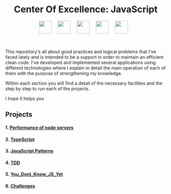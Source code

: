 <h1 align="center">Center Of Excellence: JavaScript</h1>
<p align="center">
  <img src="https://upload.wikimedia.org/wikipedia/commons/thumb/9/99/Unofficial_JavaScript_logo_2.svg/2048px-Unofficial_JavaScript_logo_2.svg.png" width="40" />
  &nbsp;&nbsp;&nbsp;
  <img src="https://iconape.com/wp-content/png_logo_vector/typescript.png" width="40" />
  &nbsp;&nbsp;&nbsp;
  <img src="https://victorroblesweb.es/wp-content/uploads/2018/01/nodejs-victorroblesweb.png" width="40" />
  &nbsp;&nbsp;&nbsp;
  <img src="https://cdn.freebiesupply.com/logos/large/2x/react-1-logo-png-transparent.png" width="40" />
  &nbsp;&nbsp;&nbsp;
  <img src="https://www.egm-robotics.com/assets/img/servicios/mas_servicios/aws.jpg" width="40" />
  &nbsp;&nbsp;&nbsp;
</p>
<br/ >
<p>
This repository's all about good practices and logical problems that I've faced lately and is intended to be a support in order to maintain an efficient clean code.
I've developed and implemented several applications using different technologies where I explain in detail the main operation of each of them with the purpose of strengthening my knowledge.

Within each section you will find a detail of the necessary facilities and the step by step to run each of the projects.

I hope it helps you

</p>

## Projects

#### 1. [Performance of node servers](https://github.com/Unosquare-CoE-JavaScript/samuel-cabal/tree/main/Advanced_NodeJs)

<!--#### 2. [JavaScript Asynchronous](https://github.com/Unosquare-CoE-JavaScript/samuel-cabal/tree/main)-->

#### 2. [TypeScript](https://github.com/Unosquare-CoE-JavaScript/samuel-cabal/tree/main/TypeScript_Fundamentals)

#### 3. [JavaScript Patterns](https://github.com/Unosquare-CoE-JavaScript/samuel-cabal/tree/main/Design_Patterns)

#### 4. [TDD](https://github.com/Unosquare-CoE-JavaScript/samuel-cabal/tree/main/TDD)

#### 5. [You_Dont_Know_JS_Yet](https://github.com/Unosquare-CoE-JavaScript/samuel-cabal/tree/main/You_Dont_Know_JS_Yet)

#### 6. [Challenges](https://github.com/Unosquare-CoE-JavaScript/samuel-cabal/tree/main/JavaScript_Challenges)


